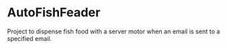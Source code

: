 # AutoFishFeader
Project to dispense fish food with a server motor when an email is sent to a specified email.

